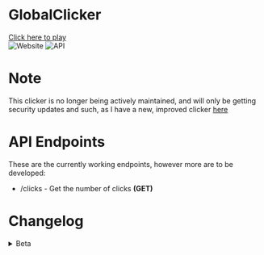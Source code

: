 # GlobalClicker
[Click here to play](https://gc.galvindev.me.uk)  
![Website](https://img.shields.io/website?url=https%3A%2F%2Fgc.galvindev.me.uk&style=for-the-badge&label=Website) ![API](https://img.shields.io/website?url=https%3A%2F%2Fapi-gc.galvindev.me.uk&style=for-the-badge&label=API)

# Note
This clicker is no longer being actively maintained, and will only be getting security updates and such, as I have a new, improved clicker [here](https://github.com/stats100/clicker)

# API Endpoints
These are the currently working endpoints, however more are to be developed:
* /clicks - Get the number of clicks **(GET)**

# Changelog
<details>
  
  ### 1.0 (24/05/2024)
  * Changed API response
  * Out of beta because there's nothing else happening
  
  <summary>Beta</summary>
  
  ### Beta 0.3.1 (18/09/2023)
  #### Frontend
  * Fixed loading time bug (thanks Nia)

  ### Beta 0.3 (26/07/2023)
  #### Frontend
  * Removed the two CSS files and replaced them with one `index.css` file
  * Changed the frequency of how often the API was requested from one second to two seconds to reduce stress on the server
  * Renamed `manifest.json` to `site.webmanifest`
  * Renamed `short_name` in manifest file to **Clicker App** to meet 12 character recommendation

  #### Backend
  * No changes. Version 1.0 will address >20 second response times

  ### Beta 0.2 (02/06/2023)
  String: Version 0.2-20230701
  #### Frontend
  * Changed cursor image to app icon
  * Removed React template files

  #### Backend
  * Changed the response to a **/clicked** request  
    * Previously the JSON response would be
    ```json
    {
      "fieldCount":0,
      "affectedRows":1,
      "insertId":0,
      "serverStatus":2,
      "warningCount":0,
      "message":"",
      "protocol41":true,
      "changedRows":0
    }
    ```
    however, it's now been changed to:
    ```json
    {
      "clicks": 1
    }
    ```

  #### Other
  * Modified some things in README

  ### Beta 0.1 (21/06/2023)
  String: Version 0.1-20230621
  #### Frontend
  - Design released
  #### Backend
  - APIS
    - `/clicks` - Get the number of clicks (GET)
</details>